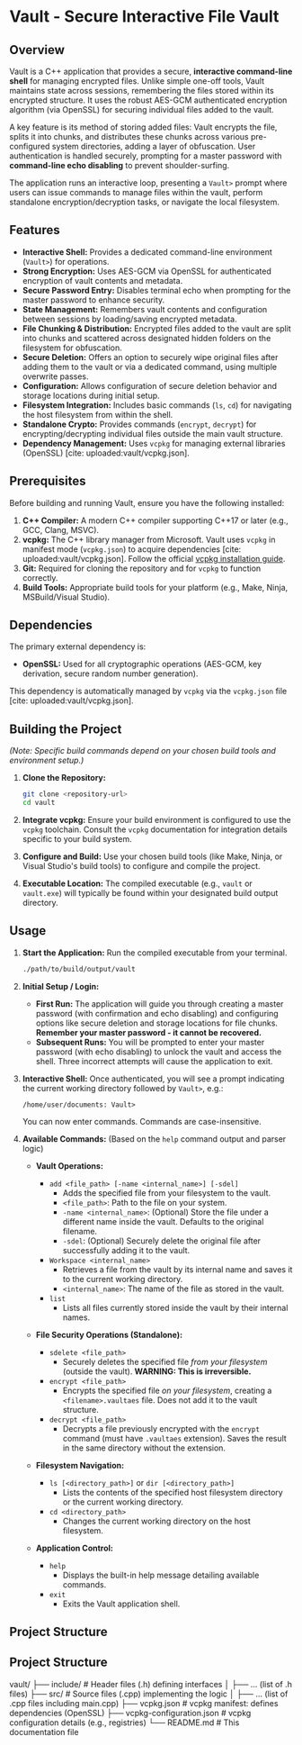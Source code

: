 # Vault - Secure Interactive File Vault

## Overview

Vault is a C++ application that provides a secure, **interactive command-line shell** for managing encrypted files. Unlike simple one-off tools, Vault maintains state across sessions, remembering the files stored within its encrypted structure. It uses the robust AES-GCM authenticated encryption algorithm (via OpenSSL) for securing individual files added to the vault.

A key feature is its method of storing added files: Vault encrypts the file, splits it into chunks, and distributes these chunks across various pre-configured system directories, adding a layer of obfuscation. User authentication is handled securely, prompting for a master password with **command-line echo disabling** to prevent shoulder-surfing.

The application runs an interactive loop, presenting a `Vault>` prompt where users can issue commands to manage files within the vault, perform standalone encryption/decryption tasks, or navigate the local filesystem.

## Features

* **Interactive Shell:** Provides a dedicated command-line environment (`Vault>`) for operations.
* **Strong Encryption:** Uses AES-GCM via OpenSSL for authenticated encryption of vault contents and metadata.
* **Secure Password Entry:** Disables terminal echo when prompting for the master password to enhance security.
* **State Management:** Remembers vault contents and configuration between sessions by loading/saving encrypted metadata.
* **File Chunking & Distribution:** Encrypted files added to the vault are split into chunks and scattered across designated hidden folders on the filesystem for obfuscation.
* **Secure Deletion:** Offers an option to securely wipe original files after adding them to the vault or via a dedicated command, using multiple overwrite passes.
* **Configuration:** Allows configuration of secure deletion behavior and storage locations during initial setup.
* **Filesystem Integration:** Includes basic commands (`ls`, `cd`) for navigating the host filesystem from within the shell.
* **Standalone Crypto:** Provides commands (`encrypt`, `decrypt`) for encrypting/decrypting individual files outside the main vault structure.
* **Dependency Management:** Uses `vcpkg` for managing external libraries (OpenSSL) [cite: uploaded:vault/vcpkg.json].

## Prerequisites

Before building and running Vault, ensure you have the following installed:

1.  **C++ Compiler:** A modern C++ compiler supporting C++17 or later (e.g., GCC, Clang, MSVC).
2.  **vcpkg:** The C++ library manager from Microsoft. Vault uses `vcpkg` in manifest mode (`vcpkg.json`) to acquire dependencies [cite: uploaded:vault/vcpkg.json]. Follow the official [vcpkg installation guide](https://github.com/microsoft/vcpkg#quick-start-windows).
3.  **Git:** Required for cloning the repository and for `vcpkg` to function correctly.
4.  **Build Tools:** Appropriate build tools for your platform (e.g., Make, Ninja, MSBuild/Visual Studio).

## Dependencies

The primary external dependency is:

* **OpenSSL:** Used for all cryptographic operations (AES-GCM, key derivation, secure random number generation).

This dependency is automatically managed by `vcpkg` via the `vcpkg.json` file [cite: uploaded:vault/vcpkg.json].

## Building the Project

*(Note: Specific build commands depend on your chosen build tools and environment setup.)*

1.  **Clone the Repository:**
    ```bash
    git clone <repository-url>
    cd vault
    ```

2.  **Integrate vcpkg:**
    Ensure your build environment is configured to use the `vcpkg` toolchain. Consult the `vcpkg` documentation for integration details specific to your build system.

3.  **Configure and Build:**
    Use your chosen build tools (like Make, Ninja, or Visual Studio's build tools) to configure and compile the project.

4.  **Executable Location:**
    The compiled executable (e.g., `vault` or `vault.exe`) will typically be found within your designated build output directory.

## Usage

1.  **Start the Application:** Run the compiled executable from your terminal.
    ```bash
    ./path/to/build/output/vault
    ```

2.  **Initial Setup / Login:**
    * **First Run:** The application will guide you through creating a master password (with confirmation and echo disabling) and configuring options like secure deletion and storage locations for file chunks. **Remember your master password - it cannot be recovered.**
    * **Subsequent Runs:** You will be prompted to enter your master password (with echo disabling) to unlock the vault and access the shell. Three incorrect attempts will cause the application to exit.

3.  **Interactive Shell:** Once authenticated, you will see a prompt indicating the current working directory followed by `Vault>`, e.g.:
    ```
    /home/user/documents: Vault> 
    ```
    You can now enter commands. Commands are case-insensitive.

4.  **Available Commands:** (Based on the `help` command output and parser logic)

    * **Vault Operations:**
        * `add <file_path> [-name <internal_name>] [-sdel]`
            * Adds the specified file from your filesystem to the vault.
            * `<file_path>`: Path to the file on your system.
            * `-name <internal_name>`: (Optional) Store the file under a different name inside the vault. Defaults to the original filename.
            * `-sdel`: (Optional) Securely delete the original file after successfully adding it to the vault.
        * `Workspace <internal_name>`
            * Retrieves a file from the vault by its internal name and saves it to the current working directory.
            * `<internal_name>`: The name of the file as stored in the vault.
        * `list`
            * Lists all files currently stored inside the vault by their internal names.

    * **File Security Operations (Standalone):**
        * `sdelete <file_path>`
            * Securely deletes the specified file *from your filesystem* (outside the vault). **WARNING: This is irreversible.**
        * `encrypt <file_path>`
            * Encrypts the specified file *on your filesystem*, creating a `<filename>.vaultaes` file. Does not add it to the vault structure.
        * `decrypt <file_path>`
            * Decrypts a file previously encrypted with the `encrypt` command (must have `.vaultaes` extension). Saves the result in the same directory without the extension.

    * **Filesystem Navigation:**
        * `ls [<directory_path>]` or `dir [<directory_path>]`
            * Lists the contents of the specified host filesystem directory or the current working directory.
        * `cd <directory_path>`
            * Changes the current working directory on the host filesystem.

    * **Application Control:**
        * `help`
            * Displays the built-in help message detailing available commands.
        * `exit`
            * Exits the Vault application shell.

## Project Structure
## Project Structure
vault/
├── include/            # Header files (.h) defining interfaces
│   ├── ... (list of .h files)
├── src/                # Source files (.cpp) implementing the logic
│   ├── ... (list of .cpp files including main.cpp)
├── vcpkg.json          # vcpkg manifest: defines dependencies (OpenSSL)
├── vcpkg-configuration.json # vcpkg configuration details (e.g., registries)
└── README.md           # This documentation file


